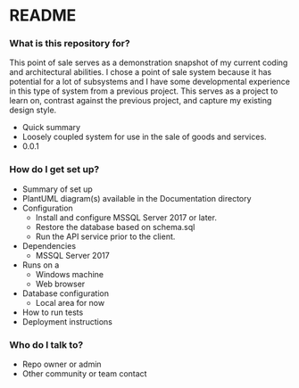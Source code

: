 # README #

### What is this repository for? ###
This point of sale serves as a demonstration snapshot of my current coding and architectural abilities. I chose a point of sale system because it has potential for a lot of subsystems and I have some developmental experience in this type of system from a previous project. This serves as a project to learn on, contrast against the previous project, and capture my existing design style.

* Quick summary
* Loosely coupled system for use in the sale of goods and services.
* 0.0.1

### How do I get set up? ###

* Summary of set up
* PlantUML diagram(s) available in the Documentation directory
* Configuration
    * Install and configure MSSQL Server 2017 or later.
    * Restore the database based on schema.sql
    * Run the API service prior to the client.
* Dependencies
    * MSSQL Server 2017
* Runs on a 
    * Windows machine
    * Web browser
* Database configuration
    * Local area for now
* How to run tests
* Deployment instructions

### Who do I talk to? ###

* Repo owner or admin
* Other community or team contact